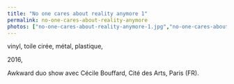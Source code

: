```yaml
---
title: "No one cares about reality anymore 1"
permalink: no-one-cares-about-reality-anymore
photos: ["no-one-cares-about-reality-anymore-1.jpg","no-one-cares-about-reality-anymore-2.jpg"]
---
```


vinyl, toile cirée, métal, plastique,

2016,

Awkward duo show avec Cécile Bouffard, Cité des Arts, Paris (FR).